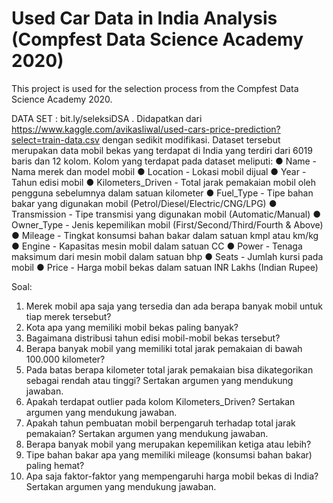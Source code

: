 # Used Car Data in India Analysis (Compfest Data Science Academy 2020)

This project is used for the selection process from the Compfest Data Science Academy 2020.

DATA SET : bit.ly/seleksiDSA .
Didapatkan dari https://www.kaggle.com/avikasliwal/used-cars-price-prediction?select=train-data.csv dengan sedikit modifikasi. Dataset tersebut merupakan data mobil bekas yang terdapat di India yang terdiri dari 6019 baris dan 12 kolom. Kolom yang terdapat pada dataset meliputi:
● Name - Nama merek dan model mobil
● Location - Lokasi mobil dijual
● Year - Tahun edisi mobil
● Kilometers_Driven - Total jarak pemakaian mobil oleh pengguna sebelumnya dalam satuan kilometer
● Fuel_Type - Tipe bahan bakar yang digunakan mobil (Petrol/Diesel/Electric/CNG/LPG)
● Transmission - Tipe transmisi yang digunakan mobil (Automatic/Manual)
● Owner_Type - Jenis kepemilikan mobil (First/Second/Third/Fourth & Above)
● Mileage - Tingkat konsumsi bahan bakar dalam satuan kmpl atau km/kg
● Engine - Kapasitas mesin mobil dalam satuan CC
● Power - Tenaga maksimum dari mesin mobil dalam satuan bhp
● Seats - Jumlah kursi pada mobil
● Price - Harga mobil bekas dalam satuan INR Lakhs (Indian Rupee)

Soal:
1. Merek mobil apa saja yang tersedia dan ada berapa banyak mobil untuk tiap merek tersebut?
2. Kota apa yang memiliki mobil bekas paling banyak?
3. Bagaimana distribusi tahun edisi mobil-mobil bekas tersebut?
4. Berapa banyak mobil yang memiliki total jarak pemakaian di bawah 100.000 kilometer?
5. Pada batas berapa kilometer total jarak pemakaian bisa dikategorikan sebagai rendah atau tinggi? Sertakan argumen yang mendukung jawaban.
6. Apakah terdapat outlier pada kolom Kilometers_Driven? Sertakan argumen yang mendukung jawaban.
7. Apakah tahun pembuatan mobil berpengaruh terhadap total jarak pemakaian? Sertakan argumen yang mendukung jawaban.
8. Berapa banyak mobil yang merupakan kepemilikan ketiga atau lebih?
9. Tipe bahan bakar apa yang memiliki mileage (konsumsi bahan bakar) paling hemat?
10. Apa saja faktor-faktor yang mempengaruhi harga mobil bekas di India? Sertakan argumen yang mendukung jawaban.
